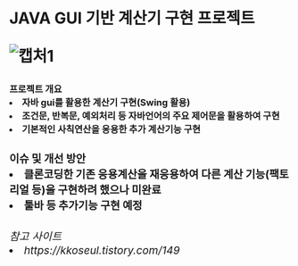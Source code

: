 <h1> JAVA GUI 기반 계산기 구현  프로젝트

![캡처1](https://user-images.githubusercontent.com/117806982/208807038-6e60d37c-5149-4753-a3e8-c7dc38a0461d.PNG)

  
<h3> 프로젝트 개요
  <li> 자바 gui를 활용한 계산기 구현(Swing 활용)
  <li> 조건문, 반복문, 예외처리 등 자바언어의 주요 제어문을 활용하여 구현
  <li> 기본적인 사칙연산을 응용한 추가 계산기능 구현
<h3> 이슈 및 개선 방안
  <li> 클론코딩한 기존 응용계산을 재응용하여 다른 계산 기능(팩토리얼 등)을 구현하려 했으나 미완료
  <li> 툴바 등 추가기능 구현 예정
<h6> 참고 사이트
  <li> https://kkoseul.tistory.com/149
